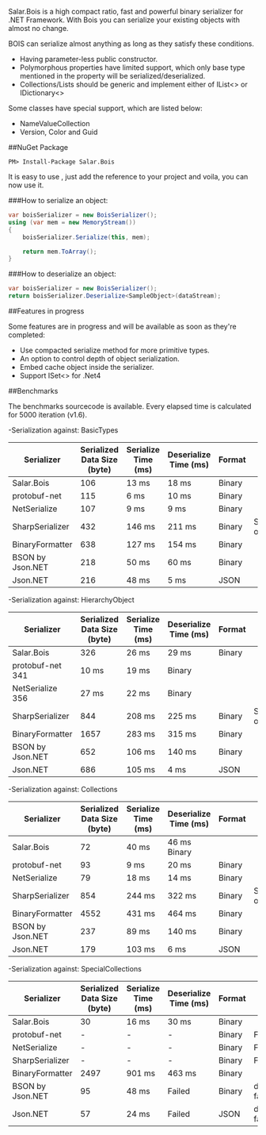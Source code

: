 Salar.Bois is a high compact ratio, fast and powerful binary serializer for .NET Framework.
With Bois you can serialize your existing objects with almost no change.

BOIS can serialize almost anything as long as they satisfy these conditions.

* Having parameter-less public constructor.
* Polymorphous properties have limited support, which only base type mentioned in the property will be serialized/deserialized.
* Collections/Lists should be generic and implement either of IList<> or IDictionary<>

Some classes have special support, which are listed below:

* NameValueCollection
* Version, Color and Guid

##NuGet Package 
```
PM> Install-Package Salar.Bois
```

It is easy to use , just add the reference to your project and voila, you can now use it.

###How to serialize an object:
```csharp
var boisSerializer = new BoisSerializer();
using (var mem = new MemoryStream())
{
	boisSerializer.Serialize(this, mem);

	return mem.ToArray();
}
```
###How to deserialize an object:
```csharp
var boisSerializer = new BoisSerializer();
return boisSerializer.Deserialize<SampleObject>(dataStream);
```
##Features in progress 

Some features are in progress and will be available as soon as they're completed:

* Use compacted serialize method for more primitive types.
* An option to control depth of object serialization.
* Embed cache object inside the serializer.
* Support ISet<> for .Net4

##Benchmarks

The benchmarks sourcecode is available. Every elapsed time is calculated for 5000 iteration (v1.6).

-Serialization against: BasicTypes

Serializer | 	Serialized Data Size (byte)  | Serialize Time (ms) | Deserialize Time (ms) | Format | Note
------------ | ------------ | ------------ | ------------ | ------------ | ------------
Salar.Bois |	106 |	13 ms |	18 ms |	Binary 	 
protobuf-net| 	115 |	6 ms |	10 ms |	Binary 	 
NetSerialize |	107 |	9 ms |	9 ms |	Binary 	 
SharpSerializer| 	432 |	146 ms |	211 ms |	Binary 	|SizeOptimized option used
BinaryFormatter |	638 |	127 ms| 	154 ms |	Binary 	 
BSON by Json.NET |	218 |	50 ms |	60 ms |	Binary 	 
Json.NET 	|216| 	48 ms| 	5 ms |	JSON 	 


-Serialization against: HierarchyObject

Serializer | 	Serialized Data Size (byte)  | Serialize Time (ms) | Deserialize Time (ms) | Format | Note
------------ | ------------ | ------------ | ------------ | ------------ | ------------
Salar.Bois |	326 |	26 ms |	29 ms |	Binary 	 
protobuf-net 	341 |	10 ms |	19 ms |	Binary 	 
NetSerialize 	356 |	27 ms |	22 ms |	Binary 	 
SharpSerializer |	844 |	208 ms |	225 ms |	Binary |	SizeOptimized option used
BinaryFormatter |	1657 |	283 ms |	315 ms |	Binary 	 
BSON by Json.NET |	652 |	106 ms |	140 ms |	Binary 	 
Json.NET |	686 |	105 ms |	4 ms |	JSON 	 


 -Serialization against: Collections
 
Serializer | 	Serialized Data Size (byte)  | Serialize Time (ms) | Deserialize Time (ms) | Format | Note
------------ | ------------ | ------------ | ------------ | ------------ | ------------
Salar.Bois |	72 |	40 ms |	46 ms 	Binary 	 
protobuf-net |	93 |	9 ms |	20 ms |	Binary 	 
NetSerialize |	79 |	18 ms |	14 ms |	Binary 	 
SharpSerializer |	854 |	244 ms |	322 ms |	Binary |	SizeOptimized option used
BinaryFormatter |	4552 |	431 ms |	464 ms |	Binary 	 
BSON by Json.NET| 	237 |	89 ms |	140 ms |	Binary 	 
Json.NET |	179 |	103 ms |	6 ms |	JSON 	 


  -Serialization against: SpecialCollections
  
Serializer | 	Serialized Data Size (byte)  | Serialize Time (ms) | Deserialize Time (ms) | Format | Note
------------ | ------------ | ------------ | ------------ | ------------ | ------------
Salar.Bois |	30 |	16 ms |	30 ms |	Binary 	 
protobuf-net |	- |	- |	- |	Binary |	Failed
NetSerialize |	- |	- |	- |	Binary 	| Failed
SharpSerializer |	- |	- |	- |	Binary 	| 	Failed
BinaryFormatter |	2497 |	901 ms 	| 	463 ms 	| 	Binary 	 
BSON by Json.NET |	95 |	48 ms 	| 	Failed 	| 	Binary 	| 	deserialization failed.
Json.NET |	57 |	24 ms |	Failed 	| 	JSON 	| 	 deserialization failed.

